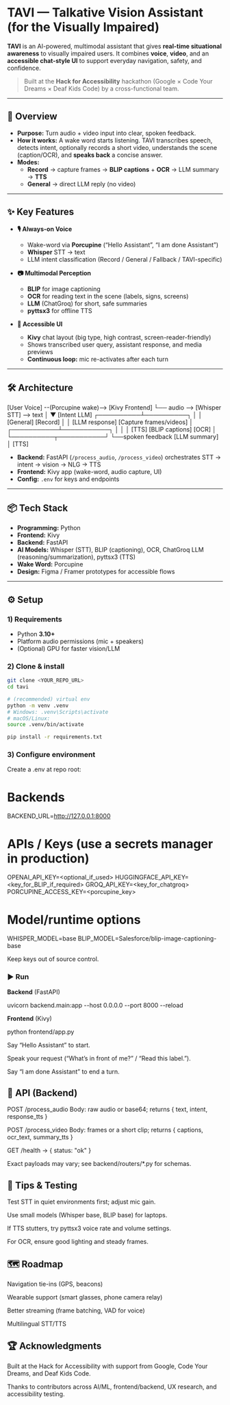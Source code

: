 # TAVI — Talkative Vision Assistant (for the Visually Impaired)

**TAVI** is an AI-powered, multimodal assistant that gives **real-time situational awareness** to visually impaired users. It combines **voice**, **video**, and an **accessible chat-style UI** to support everyday navigation, safety, and confidence.

> Built at the **Hack for Accessibility** hackathon (Google × Code Your Dreams × Deaf Kids Code) by a cross-functional team.

---

## 🚀 Overview

- **Purpose:** Turn audio + video input into clear, spoken feedback.
- **How it works:** A wake word starts listening. TAVI transcribes speech, detects intent, optionally records a short video, understands the scene (caption/OCR), and **speaks back** a concise answer.
- **Modes:**  
  - **Record** → capture frames → **BLIP captions** + **OCR** → LLM summary → **TTS**  
  - **General** → direct LLM reply (no video)

---

## ✨ Key Features

- **🎙 Always-on Voice**
  - Wake-word via **Porcupine** (“Hello Assistant”, “I am done Assistant”)
  - **Whisper** STT → text
  - LLM intent classification (Record / General / Fallback / TAVI-specific)

- **📷 Multimodal Perception**
  - **BLIP** for image captioning
  - **OCR** for reading text in the scene (labels, signs, screens)
  - **LLM** (ChatGroq) for short, safe summaries
  - **pyttsx3** for offline TTS

- **📱 Accessible UI**
  - **Kivy** chat layout (big type, high contrast, screen-reader-friendly)
  - Shows transcribed user query, assistant response, and media previews
  - **Continuous loop:** mic re-activates after each turn

---

## 🛠 Architecture

[User Voice] --(Porcupine wake)--> [Kivy Frontend]
└── audio --> [Whisper STT] --> text
│
▼
[Intent LLM]
┌──────────┴──────────┐
│ │
[General] [Record]
│ │
[LLM response] [Capture frames/videos]
│ ┌───────────┴───────────┐
│ │ │
[TTS] [BLIP captions] [OCR]
│ └──────────┬───────────┘
└──spoken feedback [LLM summary]
│
[TTS]


- **Backend:** FastAPI (`/process_audio`, `/process_video`) orchestrates STT → intent → vision → NLG → TTS  
- **Frontend:** Kivy app (wake-word, audio capture, UI)  
- **Config:** `.env` for keys and endpoints

---

## 📦 Tech Stack

- **Programming:** Python  
- **Frontend:** Kivy  
- **Backend:** FastAPI  
- **AI Models:** Whisper (STT), BLIP (captioning), OCR, ChatGroq LLM (reasoning/summarization), pyttsx3 (TTS)  
- **Wake Word:** Porcupine  
- **Design:** Figma / Framer prototypes for accessible flows

---

## ⚙️ Setup

### 1) Requirements
- Python **3.10+**
- Platform audio permissions (mic + speakers)
- (Optional) GPU for faster vision/LLM

### 2) Clone & install
```bash
git clone <YOUR_REPO_URL>
cd tavi

# (recommended) virtual env
python -m venv .venv
# Windows: .venv\Scripts\activate
# macOS/Linux:
source .venv/bin/activate

pip install -r requirements.txt
```

### 3) Configure environment

Create a .env at repo root:

# Backends
BACKEND_URL=http://127.0.0.1:8000

# APIs / Keys (use a secrets manager in production)
OPENAI_API_KEY=<optional_if_used>
HUGGINGFACE_API_KEY=<key_for_BLIP_if_required>
GROQ_API_KEY=<key_for_chatgroq>
PORCUPINE_ACCESS_KEY=<porcupine_key>

# Model/runtime options
WHISPER_MODEL=base
BLIP_MODEL=Salesforce/blip-image-captioning-base


Keep keys out of source control.

### ▶️ Run

**Backend** (FastAPI)

uvicorn backend.main:app --host 0.0.0.0 --port 8000 --reload


**Frontend** (Kivy)

python frontend/app.py


Say “Hello Assistant” to start.

Speak your request (“What’s in front of me?” / “Read this label.”).

Say “I am done Assistant” to end a turn.

## 🔌 API (Backend)

POST /process_audio
Body: raw audio or base64; returns { text, intent, response_tts }

POST /process_video
Body: frames or a short clip; returns { captions, ocr_text, summary_tts }

GET /health → { status: "ok" }

Exact payloads may vary; see backend/routers/*.py for schemas.

## 🧪 Tips & Testing

Test STT in quiet environments first; adjust mic gain.

Use small models (Whisper base, BLIP base) for laptops.

If TTS stutters, try pyttsx3 voice rate and volume settings.

For OCR, ensure good lighting and steady frames.

## 🗺️ Roadmap

Navigation tie-ins (GPS, beacons)

Wearable support (smart glasses, phone camera relay)

Better streaming (frame batching, VAD for voice)

Multilingual STT/TTS

## 🏆 Acknowledgments

Built at the Hack for Accessibility with support from Google, Code Your Dreams, and Deaf Kids Code.

Thanks to contributors across AI/ML, frontend/backend, UX research, and accessibility testing.
